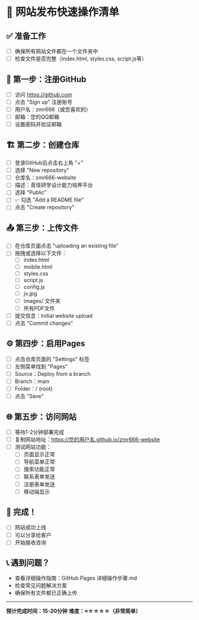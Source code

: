 # 🚀 网站发布快速操作清单

## ✅ 准备工作
- [ ] 确保所有网站文件都在一个文件夹中
- [ ] 检查文件是否完整（index.html, styles.css, script.js等）

## 📝 第一步：注册GitHub
- [ ] 访问 https://github.com
- [ ] 点击 "Sign up" 注册账号
- [ ] 用户名：zmr666（或您喜欢的）
- [ ] 邮箱：您的QQ邮箱
- [ ] 设置密码并验证邮箱

## 🏗️ 第二步：创建仓库
- [ ] 登录GitHub后点击右上角 "+"
- [ ] 选择 "New repository"
- [ ] 仓库名：zmr666-website
- [ ] 描述：青径研学设计能力培养平台
- [ ] 选择 "Public"
- [ ] ✅ 勾选 "Add a README file"
- [ ] 点击 "Create repository"

## 📤 第三步：上传文件
- [ ] 在仓库页面点击 "uploading an existing file"
- [ ] 拖拽或选择以下文件：
  - [ ] index.html
  - [ ] mobile.html
  - [ ] styles.css
  - [ ] script.js
  - [ ] config.js
  - [ ] jx.jpg
  - [ ] images/ 文件夹
  - [ ] 所有PDF文件
- [ ] 提交信息：Initial website upload
- [ ] 点击 "Commit changes"

## ⚙️ 第四步：启用Pages
- [ ] 点击仓库页面的 "Settings" 标签
- [ ] 左侧菜单找到 "Pages"
- [ ] Source：Deploy from a branch
- [ ] Branch：main
- [ ] Folder：/ (root)
- [ ] 点击 "Save"

## 🌐 第五步：访问网站
- [ ] 等待1-2分钟部署完成
- [ ] 复制网站地址：https://您的用户名.github.io/zmr666-website
- [ ] 测试网站功能：
  - [ ] 页面显示正常
  - [ ] 导航菜单正常
  - [ ] 搜索功能正常
  - [ ] 联系表单发送
  - [ ] 注册表单发送
  - [ ] 移动端显示

## 🎉 完成！
- [ ] 网站成功上线
- [ ] 可以分享给客户
- [ ] 开始接收咨询

## 📞 遇到问题？
- 查看详细操作指南：GitHub Pages 详细操作步骤.md
- 检查常见问题解决方案
- 确保所有文件都已正确上传

---
**预计完成时间：15-20分钟**
**难度：⭐☆☆☆☆（非常简单）** 